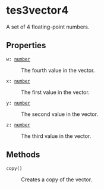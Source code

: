 # tes3vector4

A set of 4 floating-point numbers.

## Properties

<dl class="describe">
<dt><code class="descname">w: <a href="https://mwse.readthedocs.io/en/latest/lua/type/number.html">number</a></code></dt>
<dd>

The fourth value in the vector.

</dd>
<dt><code class="descname">x: <a href="https://mwse.readthedocs.io/en/latest/lua/type/number.html">number</a></code></dt>
<dd>

The first value in the vector.

</dd>
<dt><code class="descname">y: <a href="https://mwse.readthedocs.io/en/latest/lua/type/number.html">number</a></code></dt>
<dd>

The second value in the vector.

</dd>
<dt><code class="descname">z: <a href="https://mwse.readthedocs.io/en/latest/lua/type/number.html">number</a></code></dt>
<dd>

The third value in the vector.

</dd>
</dl>

## Methods

<dl class="describe">
<dt><code class="descname">copy()</code></dt>
<dd>

Creates a copy of the vector.

</dd>
</dl>
